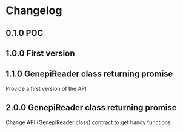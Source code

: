 # Changelog
## 0.1.0 POC
## 1.0.0 First version
## 1.1.0 GenepiReader class returning promise
Provide a first version of the API
## 2.0.0 GenepiReader class returning promise
Change API (GenepiReader class) contract to get handy functions